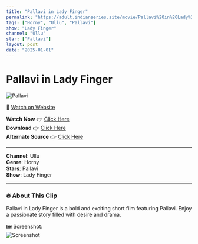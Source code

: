 ```yaml
---
title: "Pallavi in Lady Finger"
permalink: "https://adult.indianseries.site/movie/Pallavi%20in%20Lady%20Finger"
tags: ["Horny", "Ullu", "Pallavi"]
show: "Lady Finger"
channel: "Ullu"
star: ["Pallavi"]
layout: post
date: "2025-01-01"
---
```


# Pallavi in Lady Finger

![Pallavi](https://shorts.desisins.com/wp-content/uploads/2023/11/Pallavi-Ladyfinger-Ullu-DesiSins.com_.jpg)

🔗 [Watch on Website](https://adult.indianseries.site/movie/Pallavi%20in%20Lady%20Finger)

**Watch Now** 👉 [Click Here](https://adult.indianseries.site/movie/Pallavi%20in%20Lady%20Finger)  
**Download** 👉 [Click Here](https://adult.indianseries.site/movie/Pallavi%20in%20Lady%20Finger)  
**Alternate Source** 👉 [Click Here](https://adult.indianseries.site/movie/Pallavi%20in%20Lady%20Finger)

---

**Channel**: Ullu  
**Genre**: Horny  
**Stars**: Pallavi  
**Show**: Lady Finger

---

### 🔥 About This Clip

Pallavi in Lady Finger is a bold and exciting short film featuring Pallavi. Enjoy a passionate story filled with desire and drama.
 
🖼️ Screenshot:  
![Screenshot](https://shorts.desisins.com/wp-content/uploads/2023/11/Pallavi-Ladyfinger-Ullu-DesiSins.com_.jpg)
